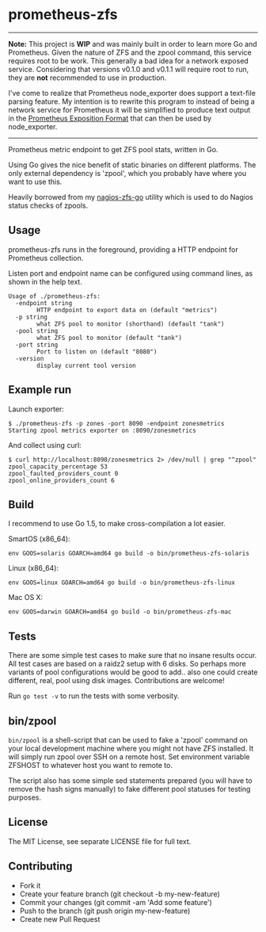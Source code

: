# prometheus-zfs

----

**Note:** This project is **WIP** and was mainly built in order to learn more Go and Prometheus. Given the nature of ZFS and the zpool command, this service requires root to be work. This generally a bad idea for a network exposed service. Considering that versions v0.1.0 and v0.1.1 will require root to run, they are **not** recommended to use in production.

I've come to realize that Prometheus node_exporter does support a text-file parsing feature. My intention is to rewrite this program to instead of being a network service for Prometheus it will be simplified to produce text output in the [Prometheus Exposition Format](http://prometheus.io/docs/instrumenting/exposition_formats/) that can then be used by node_exporter.

----


Prometheus metric endpoint to get ZFS pool stats, written in Go.

Using Go gives the nice benefit of static binaries on different platforms. The only external dependency is 'zpool', which you probably have where you want to use this.

Heavily borrowed from my [nagios-zfs-go](https://github.com/eripa/nagios-zfs-go) utility which is used to do Nagios status checks of zpools.

## Usage

prometheus-zfs runs in the foreground, providing a HTTP endpoint for Prometheus collection.

Listen port and endpoint name can be configured using command lines, as shown in the help text.

    Usage of ./prometheus-zfs:
      -endpoint string
            HTTP endpoint to export data on (default "metrics")
      -p string
            what ZFS pool to monitor (shorthand) (default "tank")
      -pool string
            what ZFS pool to monitor (default "tank")
      -port string
            Port to listen on (default "8080")
      -version
            display current tool version

## Example run

Launch exporter:

    $ ./prometheus-zfs -p zones -port 8090 -endpoint zonesmetrics
    Starting zpool metrics exporter on :8090/zonesmetrics

And collect using curl:

    $ curl http://localhost:8090/zonesmetrics 2> /dev/null | grep "^zpool"
    zpool_capacity_percentage 53
    zpool_faulted_providers_count 0
    zpool_online_providers_count 6

## Build

I recommend to use Go 1.5, to make cross-compilation a lot easier.

SmartOS (x86_64):

    env GOOS=solaris GOARCH=amd64 go build -o bin/prometheus-zfs-solaris

Linux (x86_64):

    env GOOS=linux GOARCH=amd64 go build -o bin/prometheus-zfs-linux

Mac OS X:

    env GOOS=darwin GOARCH=amd64 go build -o bin/prometheus-zfs-mac

## Tests

There are some simple test cases to make sure that no insane results occur. All test cases are based on a raidz2 setup with 6 disks. So perhaps more variants of pool configurations would be good to add.. also one could create different, real, pool using disk images. Contributions are welcome!

Run `go test -v` to run the tests with some verbosity.

## bin/zpool

`bin/zpool` is a shell-script that can be used to fake a 'zpool' command on your local development machine where you might not have ZFS installed. It will simply run zpool over SSH on a remote host. Set environment variable ZFSHOST to whatever host you want to remote to.

The script also has some simple sed statements prepared (you will have to remove the hash signs manually) to fake different pool statuses for testing purposes.

## License

The MIT License, see separate LICENSE file for full text.

## Contributing

  * Fork it
  * Create your feature branch (git checkout -b my-new-feature)
  * Commit your changes (git commit -am 'Add some feature')
  * Push to the branch (git push origin my-new-feature)
  * Create new Pull Request
